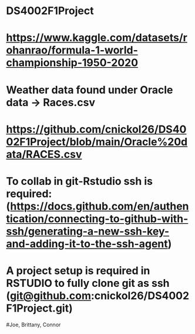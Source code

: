 # DS4002F1Project

# https://www.kaggle.com/datasets/rohanrao/formula-1-world-championship-1950-2020 

# Weather data found under Oracle data -> Races.csv
# https://github.com/cnickol26/DS4002F1Project/blob/main/Oracle%20data/RACES.csv

# To collab in git-Rstudio ssh is required: (https://docs.github.com/en/authentication/connecting-to-github-with-ssh/generating-a-new-ssh-key-and-adding-it-to-the-ssh-agent)

# A project setup is required in RSTUDIO to fully clone git as ssh (git@github.com:cnickol26/DS4002F1Project.git)

#Joe, Brittany, Connor
